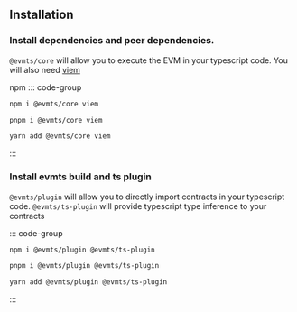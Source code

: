 ## Installation

### Install dependencies and peer dependencies.

`@evmts/core` will allow you to execute the EVM in your typescript code. You will also need [viem](https://viem.sh/docs/clients/public.html)

npm
::: code-group

```bash [npm]
npm i @evmts/core viem
```

```bash [pnpm]
pnpm i @evmts/core viem
```

```bash [yarn]
yarn add @evmts/core viem
```

:::

### Install evmts build and ts plugin

`@evmts/plugin` will allow you to directly import contracts in your typescript code.
`@evmts/ts-plugin` will provide typescript type inference to your contracts

::: code-group

```bash [npm]
npm i @evmts/plugin @evmts/ts-plugin
```

```bash [pnpm]
pnpm i @evmts/plugin @evmts/ts-plugin
```

```bash [yarn]
yarn add @evmts/plugin @evmts/ts-plugin
```

:::
